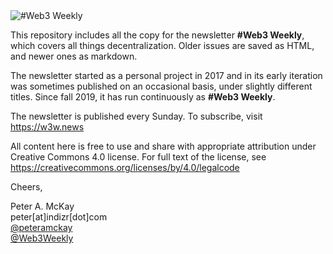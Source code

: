 <img src="https://w3w.news/img/logo/w3w-logo-500-orange-black.png" alt="#Web3 Weekly">

<br>

This repository includes all the copy for the newsletter <strong>#Web3 Weekly</strong>, which covers all things decentralization. Older issues are saved as HTML, and newer ones as markdown.

The newsletter started as a personal project in 2017 and in its early iteration was sometimes published on an occasional basis, under slightly different titles. Since fall 2019, it has run continuously as <strong>#Web3 Weekly</strong>.

The newsletter is published every Sunday. To subscribe, visit https://w3w.news

All content here is free to use and share with appropriate attribution under Creative Commons 4.0 license. For full text of the license, see https://creativecommons.org/licenses/by/4.0/legalcode

Cheers,         

Peter A. McKay      
peter[at]indizr[dot]com     
<a href="https://twitter.com/peteramckay">@peteramckay</a>        
<a href="https://twitter.com/Web3Weekly">@Web3Weekly</a>        
